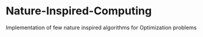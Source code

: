 # Nature-Inspired-Computing
Implementation of few nature inspired algorithms for Optimization problems
